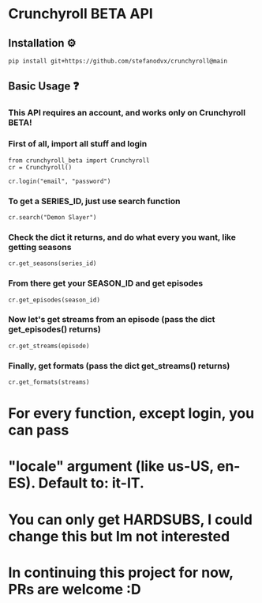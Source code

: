# Crunchyroll BETA API
## Installation ⚙️
```
pip install git+https://github.com/stefanodvx/crunchyroll@main
```

## Basic Usage ❓
### This API requires an account, and works only on Crunchyroll BETA!
### First of all, import all stuff and login
```
from crunchyroll_beta import Crunchyroll
cr = Crunchyroll()

cr.login("email", "password")
```
### To get a SERIES_ID, just use search function
```
cr.search("Demon Slayer")
```
### Check the dict it returns, and do what every you want, like getting seasons
```
cr.get_seasons(series_id)
```
### From there get your SEASON_ID and get episodes
```
cr.get_episodes(season_id)
```
### Now let's get streams from an episode (pass the dict get_episodes() returns)
```
cr.get_streams(episode)
```
### Finally, get formats (pass the dict get_streams() returns)
```
cr.get_formats(streams)
```
# For every function, except login, you can pass
# "locale" argument (like us-US, en-ES). Default to: it-IT.
# You can only get HARDSUBS, I could change this but Im not interested
# In continuing this project for now, PRs are welcome :D
